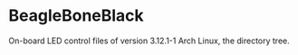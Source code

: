 BeagleBoneBlack
===============
On-board LED control files of version 3.12.1-1 Arch Linux, the directory tree.
